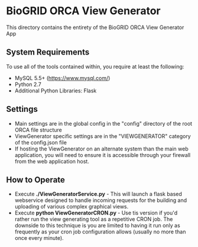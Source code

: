 # BioGRID ORCA View Generator
This directory contains the entirety of the BioGRID ORCA View Generator App

## System Requirements
To use all of the tools contained within, you require at least the following:

+ MySQL 5.5+ (https://www.mysql.com/)
+ Python 2.7
+ Additional Python Libraries: Flask

## Settings
+ Main settings are in the global config in the "config" directory of the root ORCA file structure
+ ViewGenerator specific settings are in the "VIEWGENERATOR" category of the config.json file
+ If hosting the ViewGenerator on an alternate system than the main web application, you will need to ensure it is accessible through your firewall from the web application host. 

## How to Operate
+ Execute **./ViewGeneratorService.py** - This will launch a flask based webservice designed to handle incoming requests for the building and uploading of various complex graphical views.
+ Execute **python ViewGeneratorCRON.py** - Use tis version if you'd rather run the view generating tool as a repetitive CRON job. The downside to this technique is you are limited to having it run only as frequently as your cron job configuration allows (usually no more than once every minute).